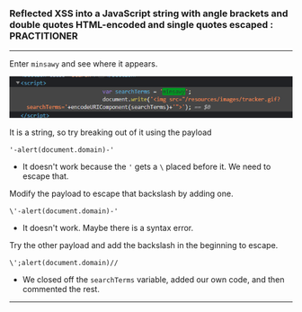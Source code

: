 ### Reflected XSS into a JavaScript string with angle brackets and double quotes HTML-encoded and single quotes escaped : PRACTITIONER

---

Enter `minsawy` and see where it appears.

![mins](./screenshots/minsay.png)


It is a string, so try breaking out of it using the payload
```
'-alert(document.domain)-' 
```
 - It doesn't work because the `'` gets a `\` placed before it. We need to escape that.

Modify the payload to escape that backslash by adding one.
```
\'-alert(document.domain)-' 
```
- It doesn't work. Maybe there is a syntax error.


Try the other payload and add the backslash in the beginning to escape.
```
\';alert(document.domain)//
```
- We closed off the `searchTerms` variable, added our own code, and then commented the rest.


---
